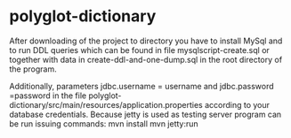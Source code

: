 # polyglot-dictionary


After downloading of the project to directory you have to install MySql
and to run DDL queries which can be found in file mysqlscript-create.sql
or together with data in create-ddl-and-one-dump.sql in the root directory of the program.

Additionally, parameters
jdbc.username = username and jdbc.password =password in the
file polyglot-dictionary/src/main/resources/application.properties according to
your database credentials. Because jetty is used as testing server program can
be run issuing commands: 
mvn install 
mvn jetty:run

